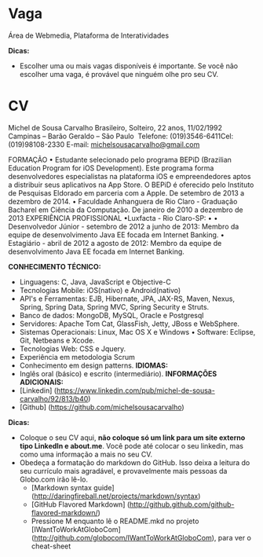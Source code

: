 Vaga
====

Área de Webmedia,
Plataforma de Interatividades

__Dicas:__
* Escolher uma ou mais vagas disponíveis é importante. Se você não escolher uma vaga, é provável que ninguém olhe pro seu CV.

CV
==
Michel de Sousa Carvalho
Brasileiro, Solteiro, 22 anos, 11/02/1992  Campinas – Barão Geraldo – São Paulo 
Telefone: (019)3546-6411Cel: (019)98108-2330 E-mail: michelsousacarvalho@gmail.com 

FORMAÇÃO
• Estudante selecionado pelo programa BEPiD (Brazilian Education Program for iOS Development). Este programa forma desenvolvedores especialistas na plataforma iOS e empreendedores aptos a distribuir seus aplicativos na App Store. O BEPiD é oferecido pelo Instituto de Pesquisas Eldorado em parceria com a Apple. De setembro de 2013 a dezembro de 2014.
• Faculdade Anhanguera de Rio Claro - Graduação Bacharel em Ciência da Computação. De janeiro de 2010 a dezembro de 2013
EXPERIÊNCIA PROFISSIONAL
•Luxfacta - Rio Claro-SP: •
• Desenvolvedor Júnior - setembro de 2012 a junho de 2013: Membro da equipe de desenvolvimento Java EE focada em Internet Banking.
• Estagiário - abril de 2012 a agosto de 2012: Membro da equipe de desenvolvimento Java EE focada em Internet Banking.

__CONHECIMENTO TÉCNICO:__
* Linguagens: C, Java, JavaScript e Objective-C
* Tecnologias Mobile: iOS(nativo) e Android(nativo)
* API's e Ferramentas: EJB, Hibernate, JPA, JAX-RS, Maven, Nexus, Spring, Spring Data,
Spring MVC, Spring Security e Struts.
* Banco de dados: MongoDB, MySQL, Oracle e Postgresql
* Servidores: Apache Tom Cat, GlassFish, Jetty, JBoss e WebSphere.
* Sistemas Operacionais: Linux, Mac OS X e Windows • Software: Eclipse, Git, Netbeans e Xcode.
* Tecnologias Web: CSS e Jquery.
* Experiência em metodologia Scrum
* Conhecimento em design patterns. 
__IDIOMAS:__
* Inglês oral (básico) e escrito (intermediário).
__INFORMAÇÕES ADICIONAIS:__
* [Linkedin] (https://www.linkedin.com/pub/michel-de-sousa-carvalho/92/813/b40)
* [Github]  (https://github.com/michelsousacarvalho)

__Dicas:__
* Coloque o seu CV aqui, __não coloque só um link para um site externo tipo LinkedIn e about.me__. Você pode até colocar o seu linkedin, mas como uma informação a mais no seu CV.
* Obedeça a formatação do markdown do GitHub. Isso deixa a leitura do seu currículo mais agradável, e provavelmente mais pessoas da Globo.com irão lê-lo.
	* [Markdown syntax guide] (http://daringfireball.net/projects/markdown/syntax)
	* [GitHub Flavored Markdown] (http://github.github.com/github-flavored-markdown/)
	* Pressione M enquanto lê o README.mkd no projeto [IWantToWorkAtGloboCom] (http://github.com/globocom/IWantToWorkAtGloboCom), para ver o cheat-sheet
